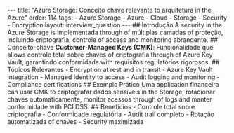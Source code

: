 --- title: "Azure Storage: Conceito chave relevante to arquitetura in the Azure" order: 114 tags: - Azure Storage - Azure - Cloud - Storage - Security - Encryption layout: interview_question --- ## Introdução A security in the Azure Storage is implementada through of múltiplas camadas of proteção, incluindo criptografia, controle of access and monitoring abrangente. ## Conceito-chave **Customer-Managed Keys (CMK)**: Funcionalidade que allows controle total sobre chaves of criptografia through of Azure Key Vault, garantindo conformidade with requisitos regulatórios rigorosos. ## Tópicos Relevantes - Encryption at rest and in transit - Azure Key Vault integration - Managed Identity to access - Audit logging and monitoring - Compliance certifications ## Exemplo Prático Uma application financeira can usar CMK to criptografar dados sensíveis in the Storage, rotacionar chaves automaticamente, monitor acessos through of logs and manter conformidade with PCI DSS. ## Benefícios - Controle total sobre criptografia - Conformidade regulatória - Audit trail completo - Rotação automatizada of chaves - Security maximizada